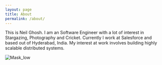 ```yaml
---
layout: page
title: About
permalink: /about/
---
```

This is Neil Ghosh. I am an Software Engineer with a lot of interest in Stargazing, Photography and Cricket. Currently I work at Salesforce and based out of Hyderabad, India. My interest at work involves building highly scalable distributed systems.

![Mask_low](https://user-images.githubusercontent.com/726337/115960341-74b48b80-a52e-11eb-844b-c34053e2ae4d.jpeg)

